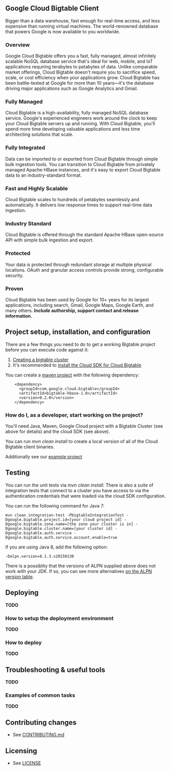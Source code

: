 ## Google Cloud Bigtable Client

Bigger than a data warehouse, fast enough for real-time access, and less expensive than running virtual machines. The world-renowned database that powers Google is now available to you worldwide.

### Overview

Google Cloud Bigtable offers you a fast, fully managed, almost infinitely scalable NoSQL database service that's ideal for web, mobile, and IoT applications requiring terabytes to petabytes of data. Unlike comparable market offerings, Cloud Bigtable doesn't require you to sacrifice speed, scale, or cost efficiency when your applications grow. Cloud Bigtable has been battle-tested at Google for more than 10 years—it's the database driving major applications such as Google Analytics and Gmail.

### Fully Managed

Cloud Bigtable is a high-availability, fully managed NoSQL database service. Google's experienced engineers work around the clock to keep your Cloud Bigtable servers up and running. With Cloud Bigtable, you'll spend more time developing valuable applications and less time architecting solutions that scale.

### Fully Integrated

Data can be imported to or exported from Cloud Bigtable through simple bulk ingestion tools. You can transition to Cloud Bigtable from privately managed Apache HBase instances, and it's easy to export Cloud Bigtable data to an industry-standard format.

### Fast and Highly Scalable

Cloud Bigtable scales to hundreds of petabytes seamlessly and automatically. It delivers low response times to support real-time data ingestion.

### Industry Standard

Cloud Bigtable is offered through the standard Apache HBase open-source API with simple bulk ingestion and export.

### Protected

Your data is protected through redundant storage at multiple physical locations. OAuth and granular access controls provide strong, configurable security.

### Proven

Cloud Bigtable has been used by Google for 10+ years for its largest applications, including search, Gmail, Google Maps, Google Earth, and many others.
**Include authorship, support contact and release information.**


## Project setup, installation, and configuration

There are a few things you need to do to get a working Bigtable project before you can execute code against it:

1. [Creating a bigtable cluster](https://cloud.google.com/bigtable/docs/creating-cluster)
1. It's recommended to [install the Cloud SDK for Cloud Bigtable](https://cloud.google.com/bigtable/docs/installing-cloud-sdk)

You can create a [maven project](https://cloud.google.com/bigtable/docs/using-maven) with the following dependency:

        <dependency>
          <groupId>com.google.cloud.bigtable</groupId>
          <artifactId>bigtable-hbase-1.0</artifactId>
          <version>0.2.0</version>
        </dependency>

### How do I, as a developer, start working on the project?

You'll need Java, Maven, Google Cloud project with a Bigtable Cluster (see above for details) and the cloud SDK (see above).

You can run *mvn clean install* to create a local version of all of the Cloud Bigtable client binaries. 

Additionally see our [example project](https://github.com/GoogleCloudPlatform/cloud-bigtable-examples)

## Testing

You can run the unit tests via *mvn clean install*.  There is also a suite of integration tests that connect to a cluster you have access to via the authentication credentials that were loaded via the cloud SDK configuration.

You can run the following command for Java 7:

`mvn clean integration-test -PbigtableIntegrationTest -Dgoogle.bigtable.project.id=[your cloud project id] -Dgoogle.bigtable.zone.name=[the zone your cluster is in] -Dgoogle.bigtable.cluster.name=[your cluster id] -Dgoogle.bigtable.auth.service -Dgoogle.bigtable.auth.service.account.enable=true`

If you are using Java 8, add the following option:

`-Dalpn.version=8.1.3.v20150130`

There is a possiblity that the versions of ALPN supplied above does not work with your JDK.  If so, you can see more alternatives [on the ALPN version table](http://www.eclipse.org/jetty/documentation/current/alpn-chapter.html#alpn-versions).

## Deploying
**TODO**

### How to setup the deployment environment
**TODO**


### How to deploy
**TODO**


## Troubleshooting & useful tools
**TODO**

### Examples of common tasks
**TODO**

## Contributing changes

* See [CONTRIBUTING.md](CONTRIBUTING.md)


## Licensing

* See [LICENSE](LICENSE)
